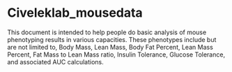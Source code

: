 # Civeleklab_mousedata
This document is intended to help people do basic analysis of mouse phenotyping results in various capacities. 
These phenotypes include but are not limited to, Body Mass, Lean Mass, Body Fat Percent, Lean Mass Percent, Fat Mass to Lean Mass ratio, Insulin Tolerance, Glucose Tolerance, 
and associated AUC calculations.
